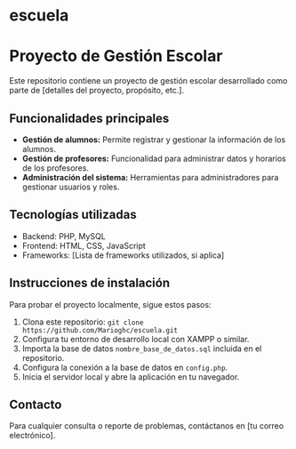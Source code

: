 # escuela
# Proyecto de Gestión Escolar

Este repositorio contiene un proyecto de gestión escolar desarrollado como parte de [detalles del proyecto, propósito, etc.].

## Funcionalidades principales

- **Gestión de alumnos:** Permite registrar y gestionar la información de los alumnos.
- **Gestión de profesores:** Funcionalidad para administrar datos y horarios de los profesores.
- **Administración del sistema:** Herramientas para administradores para gestionar usuarios y roles.

## Tecnologías utilizadas

- Backend: PHP, MySQL
- Frontend: HTML, CSS, JavaScript
- Frameworks: [Lista de frameworks utilizados, si aplica]

## Instrucciones de instalación

Para probar el proyecto localmente, sigue estos pasos:

1. Clona este repositorio: `git clone https://github.com/Marioghc/escuela.git`
2. Configura tu entorno de desarrollo local con XAMPP o similar.
3. Importa la base de datos `nombre_base_de_datos.sql` incluida en el repositorio.
4. Configura la conexión a la base de datos en `config.php`.
5. Inicia el servidor local y abre la aplicación en tu navegador.

## Contacto

Para cualquier consulta o reporte de problemas, contáctanos en [tu correo electrónico].


